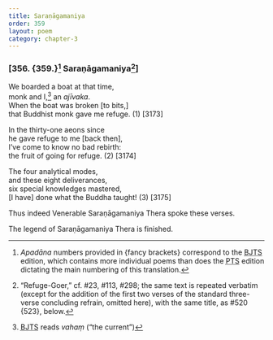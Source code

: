 ```yaml
---
title: Saraṇāgamaniya
order: 359
layout: poem
category: chapter-3
---
```


### \[356. {359.}[^1] Saraṇāgamaniya[^2]\]

We boarded a boat at that time,  
monk and I,[^3] an *ajīvaka*.  
When the boat was broken \[to bits,\]  
that Buddhist monk gave me refuge. (1) \[3173\]

In the thirty-one aeons since  
he gave refuge to me \[back then\],  
I’ve come to know no bad rebirth:  
the fruit of going for refuge. (2) \[3174\]

The four analytical modes,  
and these eight deliverances,  
six special knowledges mastered,  
\[I have\] done what the Buddha taught! (3) \[3175\]

Thus indeed Venerable Saraṇāgamaniya Thera spoke these verses.

The legend of Saraṇāgamaniya Thera is finished.

[^1]: *Apadāna* numbers provided in {fancy brackets} correspond to the <abbr title="Buddha Jayanthi Tripitaka Series">BJTS</abbr> edition, which contains more individual poems than does the <abbr title="Pali Text Society">PTS</abbr> edition dictating the main numbering of this translation.

[^2]: “Refuge-Goer,” cf. \#23, \#113, \#298; the same text is repeated verbatim (except for the addition of the first two verses of the standard three-verse concluding refrain, omitted here), with the same title, as \#520 {523}, below.

[^3]: <abbr title="Buddha Jayanthi Tripitaka Series">BJTS</abbr> reads *vahaṃ* (“the current”)
